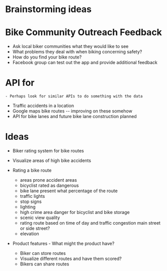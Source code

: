 # Brainstorming ideas

# Bike Community Outreach Feedback
* Ask local biker communities what they would like to see 
* What problems they deal with when biking concerning safety?
* How do you find your bike route?
* Facebook group can test out the app and provide additional feedback

# API for 

    - Perhaps look for similar APIs to do something with the data 

* Traffic accidents in a location 
* Google maps bike routes -- improving on these somehow 
* API for bike lanes and future bike lane construction planned

# Ideas 

* Biker rating system for bike routes
* Visualize areas of high bike accidents
* Rating a bike route 
    - areas prone accident areas 
    - bicyclist rated as dangerous 
    - bike lane present what percentage of the route 
    - traffic lights 
    - stop signs 
    - lighting
    - high crime area danger for bicyclist and bike storage 
    - scenic view quality 
    - rating route based on time of day and traffic congestion main street or side street?
    - elevation 

* Product features
        - What might the product have?
    * Biker can store routes
    * Visualize different routes and have them scored?
    * Bikers can share routes
